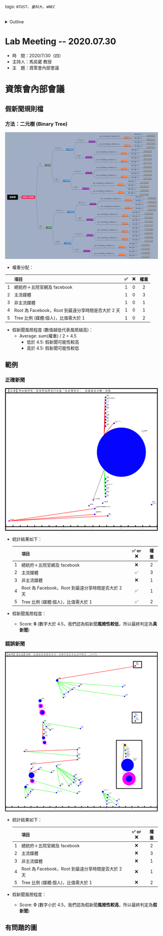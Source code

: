 ###### tags: `NTUST`、`臺科大`、`WNEC`
<details>
<summary>Outline</summary>

- [Lab Meeting -- 2020.07.30](#lab-meeting----20200730)
- [資策會內部會議](#資策會內部會議)
  - [假新聞規則檔](#假新聞規則檔)
    - [方法：二元樹 (Binary Tree)](#方法二元樹-binary-tree)
  - [範例](#範例)
    - [正確新聞](#正確新聞)
    - [錯誤新聞](#錯誤新聞)
  - [有問題的圖](#有問題的圖)
</details>

# Lab Meeting -- 2020.07.30
- 時　間：2020/7/30（四）
- 主持人：馬奕葳 教授
- 主　題：資策會內部會議

# 資策會內部會議
## 假新聞規則檔
### 方法：二元樹 (Binary Tree)
<img src="https://github.com/ChiaYuSu/lab-meeting-minutes/blob/master/1090730(III)/rules_binary_tree.png" />

- 權重分配：

|       | 項目                                               |   ✅   |   ❌   | 權重  |
| :---: | :------------------------------------------------- | :---: | :---: | :---: |
|   1   | 總統府＋五院官網及 facebook                        |   1   |   0   |   2   |
|   2   | 主流媒體                                           |   1   |   0   |   3   |
|   3   | 非主流媒體                                         |   1   |   0   |   1   |
|   4   | Root 為 Facebook，Root 到最遠分享時間是否大於 2 天 |   1   |   0   |   1   |
|   5   | Tree 比例 (媒體:個人)，比值需大於 1                |   1   |   0   |   2   |

- 假新聞風險程度 (數值越低代表風險越高)：
  - Average: sum(權重) / 2 = 4.5
    - 低於 4.5: 假新聞可能性較高
    - 高於 4.5: 假新聞可能性較低

## 範例
### 正確新聞
<img src="https://github.com/ChiaYuSu/lab-meeting-minutes/blob/master/1090730(III)/R2.png" />

- 統計結果如下：

  |       | 項目                                               | ✅ or ❌ | 權重  |
  | :---: | :------------------------------------------------- | :----: | :---: |
  |   1   | 總統府＋五院官網及 facebook                        |   ❌    |   2   |
  |   2   | 主流媒體                                           |   ✅    |   3   |
  |   3   | 非主流媒體                                         |   ❌    |   1   |
  |   4   | Root 為 Facebook，Root 到最遠分享時間是否大於 2 天 |   ✅    |   1   |
  |   5   | Tree 比例 (媒體:個人)，比值需大於 1                |   ✅    |   2   |
- 假新聞風險程度：
  - Score: **6** (數字大於 4.5，我們認為假新聞**風險性較低**，所以最終判定為**真新聞**)

### 錯誤新聞
<img src="https://github.com/ChiaYuSu/lab-meeting-minutes/blob/master/1090730(III)/505.png" />

- 統計結果如下：

  |       | 項目                                               | ✅ or ❌ | 權重  |
  | :---: | :------------------------------------------------- | :----: | :---: |
  |   1   | 總統府＋五院官網及 facebook                        |   ❌    |   2   |
  |   2   | 主流媒體                                           |   ❌    |   3   |
  |   3   | 非主流媒體                                         |   ❌    |   1   |
  |   4   | Root 為 Facebook，Root 到最遠分享時間是否大於 2 天 |   ❌    |   1   |
  |   5   | Tree 比例 (媒體:個人)，比值需大於 1                |   ❌    |   2   |
- 假新聞風險程度：
  - Score: **0** (數字小於 4.5，我們認為假新聞**風險性較高**，所以最終判定為**假新聞**)

## 有問題的圖